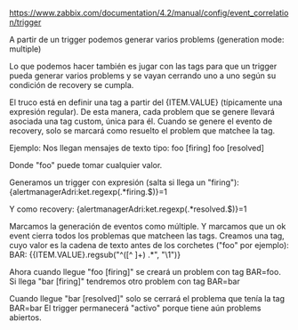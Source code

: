 https://www.zabbix.com/documentation/4.2/manual/config/event_correlation/trigger

A partir de un trigger podemos generar varios problems (generation mode: multiple)

Lo que podemos hacer también es jugar con las tags para que un trigger pueda generar varios problems y se vayan cerrando uno a uno según su condición de recovery se cumpla.

El truco está en definir una tag a partir del {ITEM.VALUE} (típicamente una expresión regular).
De esta manera, cada problem que se genere llevará asociada una tag custom, única para él.
Cuando se genere el evento de recovery, solo se marcará como resuelto el problem que matchee la tag.

Ejemplo:
Nos llegan mensajes de texto tipo:
  foo [firing]
  foo [resolved]

Donde "foo" puede tomar cualquier valor.

Generamos un trigger con expresión (salta si llega un "firing"):
{alertmanagerAdri:ket.regexp(.*firing.$)}=1

Y como recovery:
{alertmanagerAdri:ket.regexp(.*resolved.$)}=1

Marcamos la generación de eventos como múltiple.
Y marcamos que un ok event cierra todos los problemas que matcheen las tags.
Creamos una tag, cuyo valor es la cadena de texto antes de los corchetes ("foo" por ejemplo):
BAR: {{ITEM.VALUE}.regsub("^([^ ]+) .*", "\1")}

Ahora cuando llegue "foo [firing]" se creará un problem con tag BAR=foo.
Si llega "bar [firing]" tendremos otro problem con tag BAR=bar

Cuando llegue "bar [resolved]" solo se cerrará el problema que tenía la tag BAR=bar
El trigger permanecerá "activo" porque tiene aún problems abiertos.

